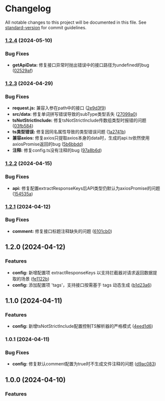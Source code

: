 # Changelog

All notable changes to this project will be documented in this file. See [standard-version](https://github.com/conventional-changelog/standard-version) for commit guidelines.

### [1.2.4](https://github.com/TyrantL/auto-api-generator/compare/v1.2.3...v1.2.4) (2024-05-10)


### Bug Fixes

* **getApiData:** 修复接口异常时抛出错误中的接口路径为undefined的bug ([02529af](https://github.com/TyrantL/auto-api-generator/commit/02529af138a683935af5ee7e505bb2783338dc7b))

### [1.2.3](https://github.com/TyrantL/auto-api-generator/compare/v1.2.2...v1.2.3) (2024-04-29)


### Bug Fixes

* **request.js:** 兼容入参在path中的接口 ([2e9d3f9](https://github.com/TyrantL/auto-api-generator/commit/2e9d3f90532465d6aa82be56d5fb6da922ad8440))
* **src/data:** 修复单词拼写错误导致的subType类型丢失 ([27099a0](https://github.com/TyrantL/auto-api-generator/commit/27099a09cddcaf562b56fe5e6039a5e30d666d07))
* **tsNotStrictInclude:** 修复tsNotStrictInclude传数组类型时报错的问题 ([03fb584](https://github.com/TyrantL/auto-api-generator/commit/03fb584a411d9aeaa6b07b06dcf6f050f96d2391))
* **ts类型错误:** 修复因同名属性导致的类型错误问题 ([1a2741b](https://github.com/TyrantL/auto-api-generator/commit/1a2741b669587a1a813890cbb56e0448cf604684))
* **兼容axios:** 修复axios只提取axios本身的data时，生成的api.ts依然使用axiosPromise返回的bug ([5b6bbdd](https://github.com/TyrantL/auto-api-generator/commit/5b6bbdd191153ce69e6fe68c5b3f641bd7072cb4))
* **注释:** 修复config.ts没有注释的bug ([97a8b6d](https://github.com/TyrantL/auto-api-generator/commit/97a8b6d1fcf0caea80ddbc8978624a313dee1db4))

### [1.2.2](https://github.com/TyrantL/auto-api-generator/compare/v1.2.1...v1.2.2) (2024-04-15)


### Bug Fixes

* **api:** 修复配置extractResponseKeys后API类型仍默认为axiosPromise的问题 ([154535a](https://github.com/TyrantL/auto-api-generator/commit/154535ada8ecee325a232ef0b05aa7b6fd20b6c0))

### [1.2.1](https://github.com/TyrantL/auto-api-generator/compare/v1.2.0...v1.2.1) (2024-04-12)


### Bug Fixes

* **comment:** 修复接口标题注释缺失的问题 ([6101cb0](https://github.com/TyrantL/auto-api-generator/commit/6101cb0c0fd2a180b1a6c80de26785a93417be34))

## 1.2.0 (2024-04-12)


### Features


* **config:** 新增配置项 extractResponseKeys 以支持拦截器对请求返回数据提取的场景 ([fe1122b](https://github.com/TyrantL/auto-api-generator/commit/fe1122be019c26a5ce8bc13ff04cc35cde3bfa2e))
* **config:** 添加配置项 'tags'，支持接口按需基于 tags 动态生成 ([b1d23a6](https://github.com/TyrantL/auto-api-generator/commit/b1d23a6a05bbf3652ebf72e3d67da87c8537ae30))


## 1.1.0 (2024-04-11)


### Features

* **config:** 新增tsNotStrictInclude配置控制TS解析器的严格模式 ([4eed1d6](https://github.com/TyrantL/auto-api-generator/commit/4eed1d6cac9e93f8ad17b626225ecc793908e7b5))

### 1.0.1 (2024-04-11)


### Bug Fixes

* **config:** 修复默认comment配置为true时不生成文件注释的问题 ([d9ac083](https://github.com/TyrantL/auto-api-generator/commit/d9ac083bb1d4143957e9d3b3c01d19697ecd2553))

## 1.0.0 (2024-04-10)

### Features

[//]: # (* **api.types.ts:** api.ts与api.types.ts关联 &#40;[98f6650]&#40;https://github.com/TyrantL/auto-api-generator/commit/98f66503db63ae7e05fc40d19b0ac52ca9ab0c9c&#41;&#41;)
[//]: # (* **api.types.ts:** 解析res，并输出至api.types.ts &#40;[8dad519]&#40;https://github.com/TyrantL/auto-api-generator/commit/8dad519aadd4f6fdb8757981be6f1350a0599757&#41;&#41;)
[//]: # (* **api.types生成:** api.types req 解析完成 &#40;[de66ba7]&#40;https://github.com/TyrantL/auto-api-generator/commit/de66ba70ac7d6b5f422b6ee82d2b0a366567ef3b&#41;&#41;)
[//]: # (* **api.types生成:** api.types req 解析完成 &#40;[278637c]&#40;https://github.com/TyrantL/auto-api-generator/commit/278637c9a6e0ba5efd2b0c93d6c539b1177244c9&#41;&#41;)
[//]: # (* **api.types生成:** api.types req 解析完成 &#40;[d2e4db7]&#40;https://github.com/TyrantL/auto-api-generator/commit/d2e4db7366bc7f3090c373b8fcfc0fa140207303&#41;&#41;)
[//]: # (* **api.types生成:** api.types req 解析完成 &#40;[8c1a97c]&#40;https://github.com/TyrantL/auto-api-generator/commit/8c1a97c43b4960a1aebc0d234fa7e2e9b7185f82&#41;&#41;)
[//]: # (* **api.types生成:** api.types.ts 文件生成并输出req &#40;[9e8082b]&#40;https://github.com/TyrantL/auto-api-generator/commit/9e8082b1112ade89e65e6cf5503019fc8ddb2d32&#41;&#41;)
[//]: # (* **api生成:** 自动生成api，并输出api.ts文件 &#40;[cca33f4]&#40;https://github.com/TyrantL/auto-api-generator/commit/cca33f4f59ed6ce32725c3b193e0b98455481f86&#41;&#41;)
[//]: # (* **axios:** 添加axios实例模板 &#40;[0c9773c]&#40;https://github.com/TyrantL/auto-api-generator/commit/0c9773cf678a0fb76b6be3260e42a53dab9f6712&#41;&#41;)
[//]: # (* **axios:** 输出axios模板至output目录 &#40;[82a212b]&#40;https://github.com/TyrantL/auto-api-generator/commit/82a212bd08bb04972a17ebeafb5def022ea16818&#41;&#41;)
[//]: # (* **config:** 新增tsNotStrictInclude配置控制TS解析器的严格模式 &#40;[4eed1d6]&#40;https://github.com/TyrantL/auto-api-generator/commit/4eed1d6cac9e93f8ad17b626225ecc793908e7b5&#41;&#41;)
[//]: # (* **config:** 生成接口config配置文件 &#40;[11cc882]&#40;https://github.com/TyrantL/auto-api-generator/commit/11cc882d684836ba462e47291a6ae3892cbed443&#41;&#41;)
[//]: # (* **swagger数据解析:** swagger数据解析完成 &#40;[a4244ed]&#40;https://github.com/TyrantL/auto-api-generator/commit/a4244edaffb5a759b21e49549baef53d2a66c5df&#41;&#41;)
[//]: # (* **增加默认配置:** 增加默认配置项，1、comment默认打开 2、basePath默认从接口中获取，不必填 &#40;[cd20df3]&#40;https://github.com/TyrantL/auto-api-generator/commit/cd20df310e4b464a64ccdbf40cb09d05ec7f4f90&#41;&#41;)
[//]: # (* **异常处理:** 处理swagger接口数据异常导致抛出错误的情况，异常数据直接跳过，生成类型时为any &#40;[aa2109a]&#40;https://github.com/TyrantL/auto-api-generator/commit/aa2109ae7b8bc05baf57398f38ebec2db7c402f3&#41;&#41;)
[//]: # (* **config:** 修复默认comment配置为true时不生成文件注释的问题 &#40;[d9ac083]&#40;https://github.com/TyrantL/auto-api-generator/commit/d9ac083bb1d4143957e9d3b3c01d19697ecd2553&#41;&#41;)
[//]: # (* **config:** 修复默认comment配置为true时不生成文件注释的问题 &#40;[ee05387]&#40;https://github.com/TyrantL/auto-api-generator/commit/ee0538780784c5c7420ca14744102194c0dd4a9b&#41;&#41;)
